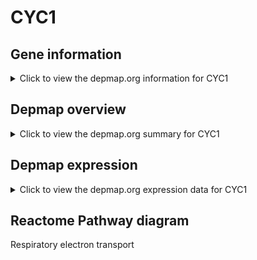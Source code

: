 <h1>CYC1</h1>

<h2>Gene information</h2>
<details>
  <summary>Click to view the depmap.org information for CYC1</summary>
  <iframe src="https://depmap.org/portal/gene/CYC1?tab=about" style="border:none;width:100%;height:800px"></iframe>
</details>

<h2>Depmap overview</h2>
<details>
  <summary>Click to view the depmap.org summary for CYC1</summary>
  <iframe src="https://depmap.org/portal/gene/CYC1?tab=overview" style="border:none;width:100%;height:800px"></iframe>
</details>

<h2>Depmap expression</h2>
<details>
  <summary>Click to view the depmap.org expression data for CYC1</summary>
  <iframe src="https://depmap.org/portal/gene/CYC1?tab=characterization" style="border:none;width:100%;height:800px"></iframe>
</details>



<h2>Reactome Pathway diagram</h2>
Respiratory electron transport
<div id="diagramHolder"></div>

<script>
    //Creating the Reactome Diagram widget
    //Take into account a proxy needs to be set up in your server side pointing to www.reactome.org
    function onReactomeDiagramReady(){  //This function is automatically called when the widget code is ready to be used
        var diagram = Reactome.Diagram.create({
            "placeHolder" : "diagramHolder",
            "width" : 900,
            "height" : 500
        });

        //Initialising it to the "Hemostasis" pathway
        diagram.loadDiagram("R-HSA-611105");

        //Adding different listeners

        diagram.onDiagramLoaded(function (loaded) {
            console.info("Loaded ", loaded);
            diagram.flagItems("BAD");
	    diagram.flagItems("Q92934");
            if (loaded == "R-HSA-611105") diagram.selectItem("R-HSA-611105");
        });

     }
</script>



